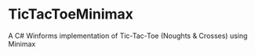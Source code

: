 # TicTacToeMinimax
A C# Winforms implementation of Tic-Tac-Toe (Noughts &amp; Crosses) using Minimax
